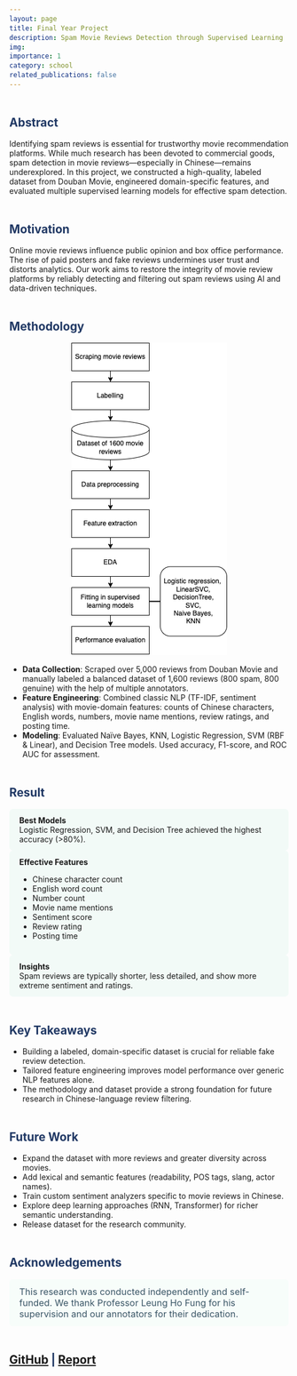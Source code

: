 ```yaml
---
layout: page
title: Final Year Project
description: Spam Movie Reviews Detection through Supervised Learning
img: 
importance: 1
category: school
related_publications: false
---
```


<style>
    :root {
      --primary: #203864;
      --accent:rgb(96, 108, 186)
      --bg:rgb(127, 155, 184);
      --text: #222;
      --card: #fff;
      --border: #e6e8ec;
    }
    header {
      text-align: center;
      margin-bottom: 32px;
    }
    h1 {
      margin-top: 0;
      color: var(--primary);
      font-size: 2.1rem;
      font-weight: 700;
      letter-spacing: -1px;
    }
    h2 {
      color: var(--primary);
      font-size: 1.3rem;
      margin-top: 2.3em;
    }
    h3 {
      color: var(--accent);
      font-size: 1.1rem;
      margin-top: 1.7em;
      margin-bottom: 0.6em;
    }
    .key-points {
      display: flex;
      flex-wrap: wrap;
      gap: 16px;
      margin: 12px 0 16px 0;
    }
    .key-point {
      background: #f2faf7;
      border-left: 5px solid var(--accent);
      padding: 12px 18px;
      border-radius: 7px;
      flex: 1 1 250px;
      min-width: 220px;
    }
    blockquote {
      border-left: 4px solid var(--accent);
      background: #f7fdfa;
      margin: 1.1em 0;
      padding: 12px 18px;
      color: #3a5566;
      font-size: 1.02rem;
      border-radius: 6px;
    }

  </style>

## Abstract
Identifying spam reviews is essential for trustworthy movie recommendation platforms. While much research has been devoted to commercial goods, spam detection in movie reviews—especially in Chinese—remains underexplored. In this project, we constructed a high-quality, labeled dataset from Douban Movie, engineered domain-specific features, and evaluated multiple supervised learning models for effective spam detection.


## Motivation
Online movie reviews influence public opinion and box office performance. The rise of paid posters and fake reviews undermines user trust and distorts analytics. Our work aims to restore the integrity of movie review platforms by reliably detecting and filtering out spam reviews using AI and data-driven techniques.

## Methodology

<div align="center">
  <img src="/assets/graphics/spam-movie-reviews-detection-workflow.png">
</div>

- **Data Collection**: Scraped over 5,000 reviews from Douban Movie and manually labeled a balanced dataset of 1,600 reviews (800 spam, 800 genuine) with the help of multiple annotators.
- **Feature Engineering**: Combined classic NLP (TF-IDF, sentiment analysis) with movie-domain features: counts of Chinese characters, English words, numbers, movie name mentions, review ratings, and posting time.
- **Modeling**: Evaluated Naïve Bayes, KNN, Logistic Regression, SVM (RBF &amp; Linear), and Decision Tree models. Used accuracy, F1-score, and ROC AUC for assessment.

## Result
<div class="key-point">
  <strong>Best Models</strong><br>
  Logistic Regression, SVM, and Decision Tree achieved the highest accuracy (&gt;80%).
</div>
<div class="key-point">
  <strong>Effective Features</strong>
  <ul>
    <li>Chinese character count</li>
    <li>English word count</li>
    <li>Number count</li>
    <li>Movie name mentions</li>
    <li>Sentiment score</li>
    <li>Review rating</li>
    <li>Posting time</li>
  </ul>
</div>
<div class="key-point">
  <strong>Insights</strong><br>
  Spam reviews are typically shorter, less detailed, and show more extreme sentiment and ratings.
</div>

## Key Takeaways
- Building a labeled, domain-specific dataset is crucial for reliable fake review detection.
- Tailored feature engineering improves model performance over generic NLP features alone.
- The methodology and dataset provide a strong foundation for future research in Chinese-language review filtering.

## Future Work
- Expand the dataset with more reviews and greater diversity across movies.
- Add lexical and semantic features (readability, POS tags, slang, actor names).
- Train custom sentiment analyzers specific to movie reviews in Chinese.
- Explore deep learning approaches (RNN, Transformer) for richer semantic understanding.
- Release dataset for the research community.

## Acknowledgements
<blockquote>
This research was conducted independently and self-funded. We thank Professor Leung Ho Fung for his supervision and our annotators for their dedication.
</blockquote>


## [GitHub](https://github.com/tracywong117/Spam-Movie-Reviews-Detection) | [Report](/assets/spam-movie-reviews-detection-through-supervised-learning-report.pdf)
